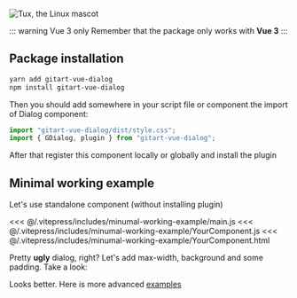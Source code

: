 

![Tux, the Linux mascot](/gitart-dialog-logo.svg)


::: warning Vue 3 only
Remember that the package only works with **Vue 3**
:::

## Package installation

```bash
yarn add gitart-vue-dialog
npm install gitart-vue-dialog
```

Then you should add somewhere in your script file or component the import of Dialog component:

```js
import "gitart-vue-dialog/dist/style.css";
import { GDialog, plugin } from "gitart-vue-dialog";
```

After that register this component locally or globally and install the plugin

## Minimal working example

Let's use standalone component (without installing plugin)

<<< @/.vitepress/includes/minumal-working-example/main.js
<<< @/.vitepress/includes/minumal-working-example/YourComponent.js
<<< @/.vitepress/includes/minumal-working-example/YourComponent.html

<Example file="Introduction/GettingStartedExample" />

Pretty **ugly** dialog, right? Let's add max-width, background and some padding. Take a look:

<Example file="Introduction/GettingStartedExampleStyled" />

Looks better. Here is more advanced [examples](https://michaelgitart.github.io/gitart-vue-dialog)
